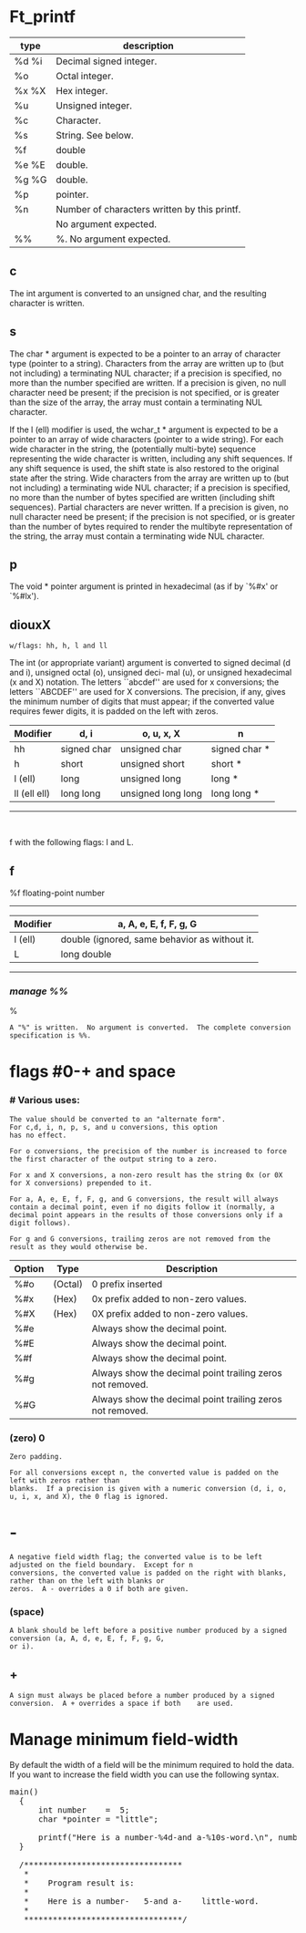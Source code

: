 
# Ft_printf

| type   |   description              |
|--------|----------------------------|
| %d  %i |    Decimal signed integer. |
| %o     |  Octal integer.            |
| %x %X    |  Hex integer.                 |
| %u	     | Unsigned integer.            |
| %c	     | Character.                   |
| %s	     | String. See below.           |
| %f	     | double                       |
| %e %E    | double.   									 |
| %g %G    | double.											 |
| %p       | pointer.										 |
| %n	     | Number of characters written by this printf. |
|				  | No argument expected. |
| %%        |%. No argument expected. |


##	c
The int argument is converted to an unsigned char, and the resulting character is written.

##  s
The char * argument is expected to be a pointer to an array of character type (pointer to a string).  Characters from
the array are written up to (but not including) a terminating NUL character; if a precision is specified, no more than
the number specified are written.  If a precision is given, no null character need be present; if the precision is not
specified, or is greater than the size of the array, the array must contain a terminating NUL character.

If the l (ell) modifier is used, the wchar_t * argument is expected to be a pointer to an array of wide characters
(pointer to a wide string).  For each wide character in the string, the (potentially multi-byte) sequence representing
the wide character is written, including any shift sequences.  If any shift sequence is used, the shift state is also
restored to the original state after the string.  Wide characters from the array are written up to (but not including)
a terminating wide NUL character; if a precision is specified, no more than the number of bytes specified are written
(including shift sequences).  Partial characters are never written.  If a precision is given, no null character need
be present; if the precision is not specified, or is greater than the number of bytes required to render the multibyte
representation of the string, the array must contain a terminating wide NUL character.

##	p	
The void * pointer argument is printed in hexadecimal (as if by \`%#x' or `%#lx').

## diouxX 
`w/flags: hh, h, l and ll`

The int (or appropriate variant) argument is converted to signed decimal (d and i), unsigned octal (o), unsigned deci-
mal (u), or unsigned hexadecimal (x and X) notation.  The letters \``abcdef'' are used for x conversions; the letters
``ABCDEF'' are used for X conversions.  The precision, if any, gives the minimum number of digits that must appear; if
the converted value requires fewer digits, it is padded on the left with zeros.

| Modifier       | d, i |          o, u, x, X     |       n    |
-----------------|------|-------------------------|-------------|
| hh             |signed char|    unsigned char   |      signed char *  |
| h              |   short   |    unsigned short  |      short *        |
| l (ell)        |  long     |    unsigned long   |      long *         |
| ll (ell ell)   |  long long|    unsigned long long|    long long *    |
---

<br/>

f with the following flags: l and L.

##  f

%f	floating-point number

____________________________________________________________
| Modifier  |  a, A, e, E, f, F, g, G                       |
------------|-----------------------------------------------|
|  l (ell)  |  double (ignored, same behavior as without it.|
|  L        |  long double                                  |
---


### _manage %%_

%

	A "%" is written.  No argument is converted.  The complete conversion specification is %%.


# flags \#0-+ and space

### \# 	  Various uses:

	The value should be converted to an "alternate form".  
	For c,d, i, n, p, s, and u conversions, this option
	has no effect.

	For o conversions, the precision of the number is increased to force the first character of the output string to a zero.

	For x and X conversions, a non-zero result has the string 0x (or 0X for X conversions) prepended to it.

	For a, A, e, E, f, F, g, and G conversions, the result will always contain a decimal point, even if no digits follow it (normally, a decimal point appears in the results of those conversions only if a digit follows).

	For g and G conversions, trailing zeros are not removed from the result as they would otherwise be.

| Option | Type   |    Description    |
|--------|--------|-------------------|
|  %#o   |(Octal) | 0 prefix inserted |
|  %#x   | (Hex)  | 0x prefix added to non-zero values.|	
| %#X    | (Hex)  | 0X prefix added to non-zero values.|
| %#e    |        | Always show the decimal point.|
| %#E    |        | Always show the decimal point.|
| %#f    |        | Always show the decimal point.|
| %#g    |        | Always show the decimal point trailing zeros not removed.|
| %#G    |        |Always show the decimal point trailing zeros not removed.|

### (zero) 0

	Zero padding.

	For all conversions except n, the converted value is padded on the left with zeros rather than
	blanks.  If a precision is given with a numeric conversion (d, i, o, u, i, x, and X), the 0 flag is ignored.

# \-

	A negative field width flag; the converted value is to be left adjusted on the field boundary.  Except for n
	conversions, the converted value is padded on the right with blanks, rather than on the left with blanks or
	zeros.  A - overrides a 0 if both are given.

### (space)

	A blank should be left before a positive number produced by a signed conversion (a, A, d, e, E, f, F, g, G,
	or i).

## \+

	A sign must always be placed before a number produced by a signed conversion.  A + overrides a space if both	are used.




# Manage minimum field-width

By default the width of a field will be the minimum required to hold the data. If you want to increase the field width you can use the following syntax.

<pre>
main()
  {
      int number    =  5;
      char *pointer = "little";

      printf("Here is a number-%4d-and a-%10s-word.\n", number, pointer);
  }
  
  /*********************************
   *
   *	Program result is:
   *
   * 	Here is a number-   5-and a-    little-word.
   *
   *********************************/
</pre>
